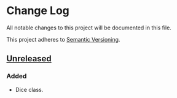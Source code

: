 # Change Log
All notable changes to this project will be documented in this file.

This project adheres to [Semantic Versioning](http://semver.org/).

## [Unreleased]
### Added
- Dice class.

[Unreleased]: https://github.com/olivierlacan/keep-a-changelog/compare/v1.0.0...HEAD

